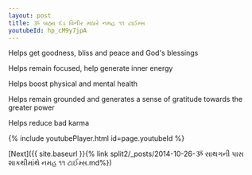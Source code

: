 ```yaml
---
layout: post
title: ૐ બ્રહ્મા દંડ વિનીર મઠારે નમહ ૧૧ ટાઈમ્સ
youtubeId: hp_cM9y7jpA
---
```

 
 
Helps get goodness, bliss and peace and God's blessings
 
Helps remain focused, help generate inner energy 
 
Helps boost physical and mental health 
 
Helps remain grounded and generates a sense of gratitude towards the greater power 
 
Helps reduce bad karma
 
 
 
 


{% include youtubePlayer.html id=page.youtubeId %}
 
[Next]({{ site.baseurl }}{% link  split2/_posts/2014-10-26-ૐ સાથગની પાસ શાકથીમાંથે નમહ ૧૧ ટાઈમ્સ.md%})
 
